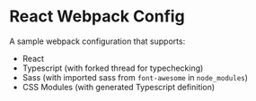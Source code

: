 # React Webpack Config

A sample webpack configuration that supports:

- React
- Typescript (with forked thread for typechecking)
- Sass (with imported sass from `font-awesome` in `node_modules`)
- CSS Modules (with generated Typescript definition)
